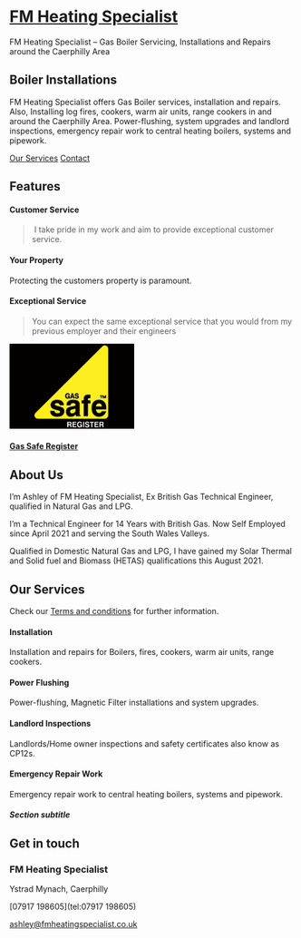 
[FM Heating Specialist](https://fmheatingspecialist.co.uk/)
===========================================================

FM Heating Specialist – Gas Boiler Servicing, Installations and Repairs around the Caerphilly Area

Boiler Installations
--------------------

FM Heating Specialist offers Gas Boiler services, installation and repairs. Also, Installing log fires, cookers, warm air units, range cookers in and around the Caerphilly Area. Power-flushing, system upgrades and landlord inspections, emergency repair work to central heating boilers, systems and pipework.

[Our Services](https://fmheatingspecialist.co.uk/#services) [Contact](https://fmheatingspecialist.co.uk/#contact)


Features
--------

#### Customer Service

>  I take pride in my work and aim to provide exceptional customer service.

#### Your Property

Protecting the customers property is paramount.

#### Exceptional Service

> You can expect the same exceptional service that you would from my previous employer and their engineers

[![gas safe register](./images/gas-safe-registered-3663496180.gif)](https://www.gassaferegister.co.uk/BusinessCompetencies?ep=5T3yICJxSbfKANaXUW4ejW5ARLuLmGN7cFGMnjXFwaO4pDDmC5uw2IhwyDR4uxsmRg2f8TCJ4cFJ6AIcgH8wAraBMQ9gn2bE1E2fCdUw6sQhzKAyQZWpKhyyNpB62bW2bB51l&cp=8dbTCMJeQPJDla2btm2cGo0z3okSrvgEal7O2bBBidEQXKu2KMzsFjsk2fM5W2LtsH6&backurl=2fCheckBusinessResults3fcp3d8dbTCMJeQPJDla25252btm2cGo0z3okSrvgEal7O25252bBBidEQXKu2KMzsFjsk25252fM5W2LtsH6&searchurl=2FCheckBusinessResults3Fcp3D8dbTCMJeQPJDla25252btm2cGo0z3okSrvgEal7O25252bBBidEQXKu2KMzsFjsk25252fM5W2LtsH6 "Gas Safe Register")

#### [Gas Safe Register](https://www.gassaferegister.co.uk/BusinessCompetencies?ep=5T3yICJxSbfKANaXUW4ejW5ARLuLmGN7cFGMnjXFwaO4pDDmC5uw2IhwyDR4uxsmRg2f8TCJ4cFJ6AIcgH8wAraBMQ9gn2bE1E2fCdUw6sQhzKAyQZWpKhyyNpB62bW2bB51l&cp=8dbTCMJeQPJDla2btm2cGo0z3okSrvgEal7O2bBBidEQXKu2KMzsFjsk2fM5W2LtsH6&backurl=2fCheckBusinessResults3fcp3d8dbTCMJeQPJDla25252btm2cGo0z3okSrvgEal7O25252bBBidEQXKu2KMzsFjsk25252fM5W2LtsH6&searchurl=2FCheckBusinessResults3Fcp3D8dbTCMJeQPJDla25252btm2cGo0z3okSrvgEal7O25252bBBidEQXKu2KMzsFjsk25252fM5W2LtsH6 "Gas Safe Register")


About Us
--------

I’m Ashley of FM Heating Specialist, Ex British Gas Technical Engineer, qualified in Natural Gas and LPG.

I’m a Technical Engineer for 14 Years with British Gas. Now Self Employed since April 2021 and serving the South Wales Valleys.

Qualified in Domestic Natural Gas and LPG, I have gained my Solar Thermal and Solid fuel and Biomass (HETAS) qualifications this August 2021.

Our Services
------------

Check our [Terms and conditions](https://fmheatingspecialist.co.uk/terms-and-conditions/) for further information.

#### Installation

Installation and repairs for Boilers, fires, cookers, warm air units, range cookers.

#### Power Flushing

Power-flushing, Magnetic Filter installations and system upgrades.

#### Landlord Inspections

Landlords/Home owner inspections and safety certificates also know as CP12s.

#### Emergency Repair Work

Emergency repair work to central heating boilers, systems and pipework.

##### Section subtitle

Get in touch
------------


### FM Heating Specialist

Ystrad Mynach, Caerphilly

[07917 198605](tel:07917 198605)

[ashley@fmheatingspecialist.co.uk](mailto:ashley@fmheatingspecialist.co.uk)